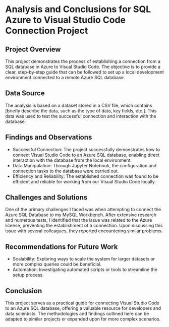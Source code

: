# Analysis and Conclusions for SQL Azure to Visual Studio Code Connection Project

## Project Overview

This project demonstrates the process of establishing a connection from a SQL database in Azure to Visual Studio Code. The objective is to provide a clear, step-by-step guide that can be followed to set up a local development environment connected to a remote Azure SQL database.

## Data Source

The analysis is based on a dataset stored in a CSV file, which contains [briefly describe the data, such as the type of data, key fields, etc.]. This data was used to test the successful connection and interaction with the database.
  
## Findings and Observations

- Successful Connection: The project successfully demonstrates how to connect Visual Studio Code to an Azure SQL database, enabling direct interaction with the database from the local environment.
- Data Manipulation: Through Jupyter Notebook, the configuration and connection tasks to the database were carried out.
- Efficiency and Reliability: The established connection was found to be efficient and reliable for working from our Visual Studio Code locally.

## Challenges and Solutions

One of the primary challenges I faced was when attempting to connect the Azure SQL Database to my MySQL Workbench. After extensive research and numerous tests, 
I identified that the issue was related to the Azure license, preventing the establishment of a connection. Upon discussing this issue with several colleagues, they reported encountering similar problems.

## Recommendations for Future Work

- Scalability: Exploring ways to scale the system for larger datasets or more complex queries could be beneficial.
- Automation: Investigating automated scripts or tools to streamline the setup process.

## Conclusion

This project serves as a practical guide for connecting Visual Studio Code to an Azure SQL database, offering a valuable resource for developers and data scientists. The methodologies and findings outlined here can be adapted to similar projects or expanded upon for more complex scenarios.
